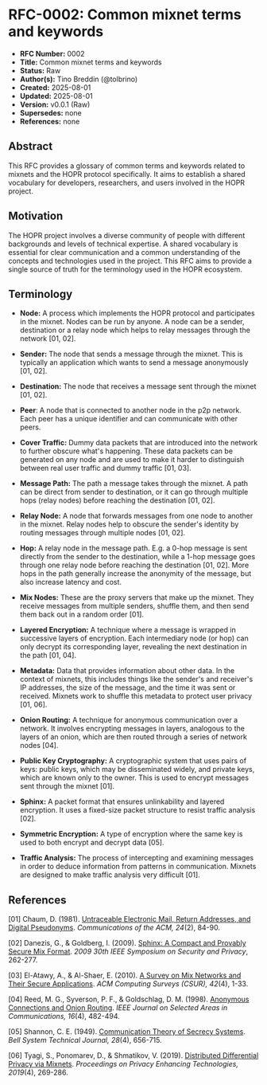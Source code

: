 # RFC-0002: Common mixnet terms and keywords

- **RFC Number:** 0002
- **Title:** Common mixnet terms and keywords
- **Status:** Raw
- **Author(s):** Tino Breddin (@tolbrino)
- **Created:** 2025-08-01
- **Updated:** 2025-08-01
- **Version:** v0.0.1 (Raw)
- **Supersedes:** none
- **References:** none

## Abstract

This RFC provides a glossary of common terms and keywords related to mixnets and
the HOPR protocol specifically.
It aims to establish a shared vocabulary for developers, researchers, and users
involved in the HOPR project.

## Motivation

The HOPR project involves a diverse community of people with different
backgrounds and levels of technical expertise. A shared vocabulary is essential
for clear communication and a common understanding of the concepts and
technologies used in the project. This RFC aims to provide a single source of
truth for the terminology used in the HOPR ecosystem.

## Terminology

- **Node:** A process which implements the HOPR protocol and participates in
  the mixnet. Nodes can be run by anyone. A node can be a sender, destination or
  a relay node which helps to relay messages through the network [01, 02].

- **Sender:** The node that sends a message through the mixnet.
  This is typically an application which wants to send a message anonymously [01, 02].

- **Destination:** The node that receives a message sent through the mixnet [01, 02].

- **Peer**: A node that is connected to another node in the p2p network.
  Each peer has a unique identifier and can communicate with other peers.

- **Cover Traffic:** Dummy data packets that are introduced into the network to
  further obscure what's happening. These data packets can be generated on any
  node and are used to make it harder to distinguish between real user traffic
  and dummy traffic [01, 03].

- **Message Path:** The path a message takes through the mixnet. A path can be
  direct from sender to destination, or it can go through multiple hops (relay
  nodes) before reaching the destination [01, 02].

- **Relay Node:** A node that forwards messages from one node to another
  in the mixnet. Relay nodes help to obscure the sender's identity by routing
  messages through multiple nodes [01, 02].

- **Hop:** A relay node in the message path. E.g. a 0-hop message is sent
  directly from the sender to the destination, while a 1-hop message goes
  through one relay node before reaching the destination [01, 02]. More hops in
  the path generally increase the anonymity of the message, but also increase
  latency and cost.

- **Mix Nodes:** These are the proxy servers that make up the mixnet. They
  receive messages from multiple senders, shuffle them, and then send them back
  out in a random order [01].

- **Layered Encryption:** A technique where a message is wrapped in successive
  layers of encryption. Each intermediary node (or hop) can only decrypt its
  corresponding layer, revealing the next destination in the path [01, 04].

- **Metadata:** Data that provides information about other data. In the context
  of mixnets, this includes things like the sender's and receiver's IP
  addresses, the size of the message, and the time it was sent or received.
  Mixnets work to shuffle this metadata to protect user privacy [01, 06].

- **Onion Routing:** A technique for anonymous communication over a network. It
  involves encrypting messages in layers, analogous to the layers of an onion,
  which are then routed through a series of network nodes [04].

- **Public Key Cryptography:** A cryptographic system that uses pairs of keys:
  public keys, which may be disseminated widely, and private keys, which are
  known only to the owner. This is used to encrypt messages sent through the
  mixnet [01].

- **Sphinx:** A packet format that ensures unlinkability and layered encryption.
  It uses a fixed-size packet structure to resist traffic analysis [02].

- **Symmetric Encryption:** A type of encryption where the same key is used to both encrypt and decrypt data [05].

- **Traffic Analysis:** The process of intercepting and examining messages in
  order to deduce information from patterns in communication. Mixnets are
  designed to make traffic analysis very difficult [01].

## References

[01] Chaum, D. (1981). [Untraceable Electronic Mail, Return Addresses, and Digital Pseudonyms](https://www.freehaven.net/anonbib/cache/chaum-mix.pdf). _Communications of the ACM, 24_(2), 84-90.

[02] Danezis, G., & Goldberg, I. (2009). [Sphinx: A Compact and Provably Secure Mix Format](https://cypherpunks.ca/~iang/pubs/Sphinx_Oakland09.pdf). _2009 30th IEEE Symposium on Security and Privacy_, 262-277.

[03] El-Atawy, A., & Al-Shaer, E. (2010). [A Survey on Mix Networks and Their Secure Applications](https://dl.acm.org/doi/10.1145/1749603.1749605). _ACM Computing Surveys (CSUR), 42_(4), 1-33.

[04] Reed, M. G., Syverson, P. F., & Goldschlag, D. M. (1998). [Anonymous Connections and Onion Routing](https://www.onion-router.net/Publications/JSAC-1998.pdf). _IEEE Journal on Selected Areas in Communications, 16_(4), 482-494.

[05] Shannon, C. E. (1949). [Communication Theory of Secrecy Systems](https://www.cs.ru.nl/~jhh/pub/secsem/shannon1949.pdf). _Bell System Technical Journal, 28_(4), 656-715.

[06] Tyagi, S., Ponomarev, D., & Shmatikov, V. (2019). [Distributed Differential Privacy via Mixnets](https://petsymposium.org/2019/files/papers/issue4/popets-2019-0069.pdf). _Proceedings on Privacy Enhancing Technologies, 2019_(4), 269-286.
